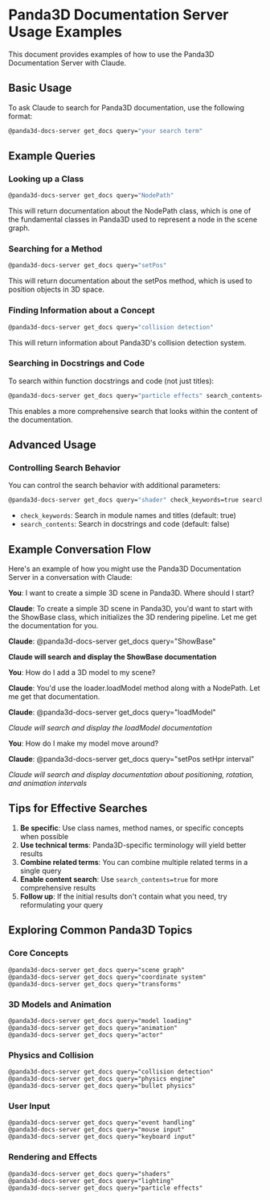 # Panda3D Documentation Server Usage Examples

This document provides examples of how to use the Panda3D Documentation Server with Claude.

## Basic Usage

To ask Claude to search for Panda3D documentation, use the following format:

```bash
@panda3d-docs-server get_docs query="your search term"
```

## Example Queries

### Looking up a Class

```bash
@panda3d-docs-server get_docs query="NodePath"
```

This will return documentation about the NodePath class, which is one of the fundamental classes in Panda3D used to represent a node in the scene graph.

### Searching for a Method

```bash
@panda3d-docs-server get_docs query="setPos"
```

This will return documentation about the setPos method, which is used to position objects in 3D space.

### Finding Information about a Concept

```bash
@panda3d-docs-server get_docs query="collision detection"
```

This will return information about Panda3D's collision detection system.

### Searching in Docstrings and Code

To search within function docstrings and code (not just titles):

```bash
@panda3d-docs-server get_docs query="particle effects" search_contents=true
```

This enables a more comprehensive search that looks within the content of the documentation.

## Advanced Usage

### Controlling Search Behavior

You can control the search behavior with additional parameters:

```bash
@panda3d-docs-server get_docs query="shader" check_keywords=true search_contents=true
```

- `check_keywords`: Search in module names and titles (default: true)
- `search_contents`: Search in docstrings and code (default: false)

## Example Conversation Flow

Here's an example of how you might use the Panda3D Documentation Server in a conversation with Claude:

**You**: I want to create a simple 3D scene in Panda3D. Where should I start?

**Claude**: To create a simple 3D scene in Panda3D, you'd want to start with the ShowBase class, which initializes the 3D rendering pipeline. Let me get the documentation for you.

**Claude**: @panda3d-docs-server get_docs query="ShowBase"

**Claude will search and display the ShowBase documentation**

**You**: How do I add a 3D model to my scene?

**Claude**: You'd use the loader.loadModel method along with a NodePath. Let me get that documentation.

**Claude**: @panda3d-docs-server get_docs query="loadModel"

*Claude will search and display the loadModel documentation*

**You**: How do I make my model move around?

**Claude**: @panda3d-docs-server get_docs query="setPos setHpr interval"

*Claude will search and display documentation about positioning, rotation, and animation intervals*

## Tips for Effective Searches

1. **Be specific**: Use class names, method names, or specific concepts when possible
2. **Use technical terms**: Panda3D-specific terminology will yield better results
3. **Combine related terms**: You can combine multiple related terms in a single query
4. **Enable content search**: Use `search_contents=true` for more comprehensive results
5. **Follow up**: If the initial results don't contain what you need, try reformulating your query

## Exploring Common Panda3D Topics

### Core Concepts

```
@panda3d-docs-server get_docs query="scene graph"
@panda3d-docs-server get_docs query="coordinate system"
@panda3d-docs-server get_docs query="transforms"
```

### 3D Models and Animation

```
@panda3d-docs-server get_docs query="model loading"
@panda3d-docs-server get_docs query="animation"
@panda3d-docs-server get_docs query="actor"
```

### Physics and Collision

```
@panda3d-docs-server get_docs query="collision detection"
@panda3d-docs-server get_docs query="physics engine"
@panda3d-docs-server get_docs query="bullet physics"
```

### User Input

```
@panda3d-docs-server get_docs query="event handling"
@panda3d-docs-server get_docs query="mouse input"
@panda3d-docs-server get_docs query="keyboard input"
```

### Rendering and Effects

```
@panda3d-docs-server get_docs query="shaders"
@panda3d-docs-server get_docs query="lighting"
@panda3d-docs-server get_docs query="particle effects"
```
